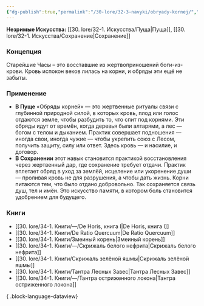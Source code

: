 ```yaml
---
{"dg-publish":true,"permalink":"/30-lore/32-3-navyki/obryady-kornej/","tags":["незримое/навык"]}
---
```


**Незримые Искусства:** [[30. lore/32-1. Искусства/Пуща\|Пуща]], [[30. lore/32-1. Искусства/Сохранение\|Сохранение]]
### Концепция
Старейшие Часы – это восставшие из жертвоприношений боги-из-крови. Кровь испокон веков лилась на корни, и обряды эти ещё не забыты.
### Применение
- **В Пуще** «Обряды корней» — это жертвенные ритуалы связи с глубинной природной силой, в которых кровь, плод или голос отдаются земле, чтобы разбудить то, что спит под корнями. Эти обряды идут от времён, когда деревья были алтарями, а лес — богом с телом и дыханием. Практик совершает подношения — иногда свои, иногда чужие — чтобы укрепить союз с Лесом, получить защиту, силу или ответ. Здесь кровь — и насилие, и договор.
- **В Сохранении** этот навык становится практикой восстановления через жертвенный дар, где сохранение требует отдачи. Практик вплетает обряд в уход за землёй, исцеление или укоренение души — проливая кровь не для разрушения, а чтобы дать жизнь. Корни питаются тем, что было отдано добровольно. Так сохраняется связь душ, тел и имён. Это искусство памяти, в котором боль становится удобрением для будущего.
### Книги
- [[30. lore/34-1. Книги/—/De Horis, книга I\|De Horis, книга I]]
- [[30. lore/34-1. Книги/De Ratio Quercuum\|De Ratio Quercuum]]
- [[30. lore/34-1. Книги/Змеиный корень\|Змеиный корень]]
- [[30. lore/34-1. Книги/—/Скрижаль белого нефрита\|Скрижаль белого нефрита]]
- [[30. lore/34-1. Книги/Скрижаль зелёной яшмы\|Скрижаль зелёной яшмы]]
- [[30. lore/34-1. Книги/Тантра Лесных Завес\|Тантра Лесных Завес]]
- [[30. lore/34-1. Книги/—/Тантра остриженного локона\|Тантра остриженного локона]]

{ .block-language-dataview}
